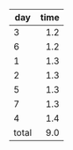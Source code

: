 | day | time |
|-----|-----:|
| 3 | 1.2 |
| 6 | 1.2 |
| 1 | 1.3 |
| 2 | 1.3 |
| 5 | 1.3 |
| 7 | 1.3 |
| 4 | 1.4 |
| total | 9.0 |
